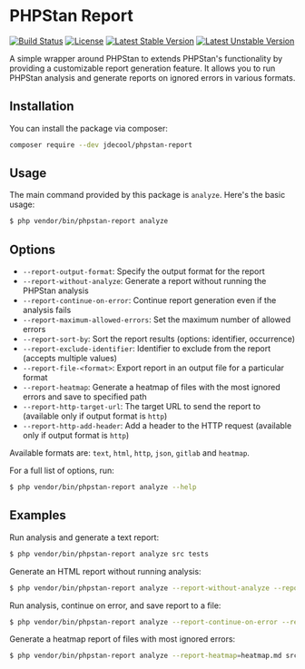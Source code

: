 # PHPStan Report

[![Build Status](https://github.com/jdecool/phpstan-report/actions/workflows/ci.yaml/badge.svg)](https://actions-badge.atrox.dev/jdecool/phpstan-report/goto?ref=main)
[![License](https://poser.pugx.org/jdecool/phpstan-report/license)](https://packagist.org/packages/jdecool/phpstan-report)
[![Latest Stable Version](https://poser.pugx.org/jdecool/phpstan-report/v/stable)](https://packagist.org/packages/jdecool/phpstan-report)
[![Latest Unstable Version](https://poser.pugx.org/jdecool/phpstan-report/v/unstable)](https://packagist.org/packages/jdecool/phpstan-report)

A simple wrapper around PHPStan to extends PHPStan's functionality by providing a customizable report generation feature.
It allows you to run PHPStan analysis and generate reports on ignored errors in various formats.

## Installation

You can install the package via composer:

```bash
composer require --dev jdecool/phpstan-report
```

## Usage

The main command provided by this package is `analyze`. Here's the basic usage:

```bash
$ php vendor/bin/phpstan-report analyze
```

## Options

- `--report-output-format`: Specify the output format for the report
- `--report-without-analyze`: Generate a report without running the PHPStan analysis
- `--report-continue-on-error`: Continue report generation even if the analysis fails
- `--report-maximum-allowed-errors`: Set the maximum number of allowed errors
- `--report-sort-by`: Sort the report results (options: identifier, occurrence)
- `--report-exclude-identifier`: Identifier to exclude from the report (accepts multiple values)
- `--report-file-<format>`: Export report in an output file for a particular format
- `--report-heatmap`: Generate a heatmap of files with the most ignored errors and save to specified path
- `--report-http-target-url`: The target URL to send the report to (available only if output format is `http`)
- `--report-http-add-header`: Add a header to the HTTP request (available only if output format is `http`)

Available formats are: `text`, `html`, `http`, `json`, `gitlab` and `heatmap`.

For a full list of options, run:

```bash
$ php vendor/bin/phpstan-report analyze --help
```

## Examples

Run analysis and generate a text report:

```bash
$ php vendor/bin/phpstan-report analyze src tests
```

Generate an HTML report without running analysis:

```bash
$ php vendor/bin/phpstan-report analyze --report-without-analyze --report-output-format=html
```

Run analysis, continue on error, and save report to a file:

```bash
$ php vendor/bin/phpstan-report analyze --report-continue-on-error --report-file-json=report.json src
```

Generate a heatmap report of files with most ignored errors:

```bash
$ php vendor/bin/phpstan-report analyze --report-heatmap=heatmap.md src
```
